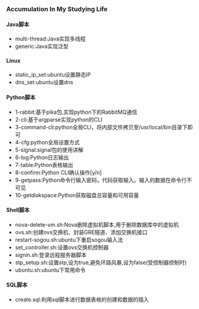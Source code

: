 ### Accumulation In My Studying Life

#### Java脚本

- multi-thread:Java实现多线程
- generic:Java实现泛型

#### Linux

- static_ip_set:ubuntu设置静态IP
- dns_set:ubuntu设置dns

#### Python脚本

- 1-rabbit:基于pika包,实现python下的RabbitMQ通信
- 2-cli:基于argparse实现python的CLI
- 3-command-cli:python全局CLI，将内部文件拷贝至/usr/local/bin目录下即可
- 4-cfg:python全局设置方式
- 5-signal:signal包的使用讲解
- 6-log:Python日志输出
- 7-table:Python表格输出
- 8-confirm:Python CLI确认操作[y/n]
- 9-getpass:Python命令行输入密码，代码获取输入。输入的数据在命令行不可见
- 10-getdiskspace:Python获取磁盘总容量和可用容量

#### Shell脚本

- nova-delete-vm.sh:Nova删除虚拟机脚本,用于删除数据库中的虚拟机
- ovs.sh:创建ovs交换机、封装GRE隧道、添加交换机接口
- restart-sogou.sh:ubuntu下重启sogou输入法
- set_controller.sh:设置ovs交换机控制器
- signin.sh:登录远程服务器脚本
- stp_setup.sh:设置stp,设为true,避免环路风暴,设为false(受控制器控制时)
- ubuntu.sh:ubuntu下常用命令

#### SQL脚本

- create.sql:利用sql脚本进行数据表格的创建和数据的插入
